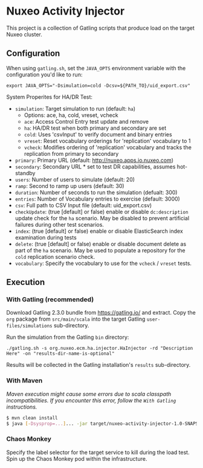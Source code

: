 # Nuxeo Activity Injector

This project is a collection of Gatling scripts that produce load on the target Nuxeo cluster.

## Configuration

When using `gatling.sh`, set the `JAVA_OPTS` environment variable with the configuration you'd like to run:

`export JAVA_OPTS="-Dsimulation=cold -Dcsv=${PATH_TO}/uid_export.csv"`

System Properites for HA/DR Test:
* `simulation`: Target simulation to run (default: `ha`)
  * Options: ace, ha, cold, vreset, vcheck
  * `ace`: Access Control Entry test update and remove
  * `ha`: HA/DR test when both primary and secondary are set
  * `cold`: Uses 'csvInput' to verify document and binary entries
  * `vreset`: Reset vocabulary orderings for 'replication' vocabulary to 1
  * `vcheck`: Modifies ordering of 'replication' vocabulary and tracks the replication from primary to secondary
* `primary`: Primary URL (default: http://nuxeo.apps.io.nuxeo.com)
* `secondary`: Secondary URL * set to test DR capabilities, assumes hot-standby
* `users`: Number of users to simulate (default: 20)
* `ramp`: Second to ramp up users (default: 30)
* `duration`: Number of seconds to run the simulation (defualt: 300)
* `entries`: Number of Vocabulary entries to exercise (default: 3000)
* `csv`: Full path to CSV Input file (default: uid_export.csv)
* `checkUpdate`: (true [default] or false) enable or disable `dc:description` update check for the `ha` scenario.  May be disabled to prevent artificial failures during other test scenarios.
* `index`: (true [default] or false) enable or disable ElasticSearch index examination during tests
* `delete`: (true [default] or false) enable or disable document delete as part of the `ha` scenario.  May be used to populate a repository for the `cold` replication scenario check.
* `vocabulary`: Specify the vocabulary to use for the `vcheck` / `vreset` tests.

## Execution

### With Gatling (recommended)

Download Gatling 2.3.0 bundle from https://gatling.io/ and extract.  Copy the `org` package from `src/main/scala` into the target Gatling `user-files/simulations` sub-directory.

Run the simulation from the Gatling `bin` directory:

`./gatling.sh -s org.nuxeo.ecm.ha.injector.HaInjector -rd "Description Here" -on "results-dir-name-is-optional"`

Results will be collected in the Gatling installation's `results` sub-directory.

### With Maven

_Maven execution might cause some errors due to scala classpath incompatibilities.  If you encounter this error, follow the `With Gatling` instructions._

```bash
$ mvn clean install
$ java [-Dsysprop=...]... -jar target/nuxeo-activity-injector-1.0-SNAPSHOT.jar
```

### Chaos Monkey

Specify the label selector for the target service to kill during the load test.  Spin up the Chaos Monkey pod within the infrastructure.